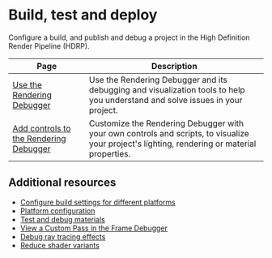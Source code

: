# Build, test and deploy

Configure a build, and publish and debug a project in the High Definition Render Pipeline (HDRP).

|Page|Description|
|-|-|
|[Use the Rendering Debugger](use-the-rendering-debugger.md)|Use the Rendering Debugger and its debugging and visualization tools to help you understand and solve issues in your project.|
|[Add controls to the Rendering Debugger](add-controls-to-the-rendering-debugger.md)|Customize the Rendering Debugger with your own controls and scripts, to visualize your project's lighting, rendering or material properties.|

## Additional resources

- [Configure build settings for different platforms](configure-build-settings-for-different-platforms.md)
- [Platform configuration](platform-configuration.md)
- [Test and debug materials](test-and-debug-materials.md)
- [View a Custom Pass in the Frame Debugger](Custom-Pass-Frame-Debugger.md)
- [Debug ray tracing effects](Ray-Tracing-Debug.md)
- [Reduce shader variants](reduce-shader-variants.md)
